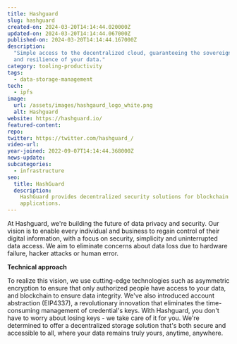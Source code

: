 ```yaml
---
title: Hashguard
slug: hashguard
created-on: 2024-03-20T14:14:44.020000Z
updated-on: 2024-03-20T14:14:44.067000Z
published-on: 2024-03-20T14:14:44.167000Z
description:
  "Simple access to the decentralized cloud, guaranteeing the sovereignty
  and resilience of your data."
category: tooling-productivity
tags:
  - data-storage-management
tech:
  - ipfs
image:
  url: /assets/images/hashgaurd_logo_white.png
  alt: Hashguard
website: https://hashguard.io/
featured-content:
repo:
twitter: https://twitter.com/hashguard_/
video-url:
year-joined: 2022-09-07T14:14:44.368000Z
news-update:
subcategories:
  - infrastructure
seo:
  title: HashGuard
  description:
    HashGuard provides decentralized security solutions for blockchain
    applications.
---
```


At Hashguard, we're building the future of data privacy and security. Our vision is to enable every individual and business to regain control of their digital information, with a focus on security, simplicity and uninterrupted data access. We aim to eliminate concerns about data loss due to hardware failure, hacker attacks or human error.

**Technical approach**

To realize this vision, we use cutting-edge technologies such as asymmetric encryption to ensure that only authorized people have access to your data, and blockchain to ensure data integrity. We've also introduced account abstraction (EIP4337), a revolutionary innovation that eliminates the time-consuming management of credential's keys. With Hashguard, you don't have to worry about losing keys - we take care of it for you. We're determined to offer a decentralized storage solution that's both secure and accessible to all, where your data remains truly yours, anytime, anywhere.
